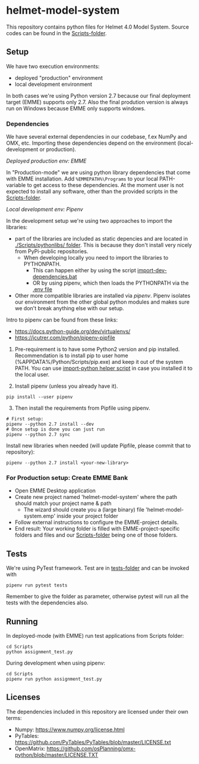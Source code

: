 # helmet-model-system

This repository contains python files for Helmet 4.0 Model System. Source codes can be found in the [Scripts-folder](Scripts).

## Setup

We have two execution environments:
- deployed "production" environment
- local development environment

In both cases we're using Python version 2.7 because our final deployment target (EMME) supports only 2.7.
Also the final prodution version is always run on Windows because EMME only supports windows.

### Dependencies

We have several external dependencies in our codebase, f.ex NumPy and OMX, etc. Importing these dependencies depend 
on the environment (local-development or production). 


*Deployed production env: EMME*

In "Production-mode" we are using python library dependencies that come with EMME installation.
Add ```%EMMEPATH%\Programs``` to your local PATH-variable to get access to these dependencies.
At the moment user is not expected to install any software, other than the provided scripts in the [Scripts-folder](Scripts).


*Local development env: Pipenv*

In the development setup we're using two approaches to import the libraries:

- part of the libraries are included as static depencies and are located in [./Scripts/pythonlibs/ folder](./Scripts/pythonlibs/). This is because they don't install very nicely from PyPi-public repositories.
  - When developing locally you need to import the libraries to PYTHONPATH. 
    - This can happen either by using the script [import-dev-dependencies.bat](./Scripts/import-dev-dependencies.bat)
	- OR by using pipenv, which then loads the PYTHONPATH via the [.env file](./Scripts/.env)
- Other more compatible libraries are installed via *pipenv*. Pipenv isolates our environment from the other global python modules and makes sure we don't break anything else with our setup.   

Intro to pipenv can be found from these links:
- https://docs.python-guide.org/dev/virtualenvs/
- https://jcutrer.com/python/pipenv-pipfile

1) Pre-requirement is to have some Python2 version and pip installed. Recommendation is to install
pip to user home (%APPDATA%/Python/Scripts/pip.exe) and keep it out of the system PATH.
You can use [import-python helper script](Scripts/import-python.bat) in case you installed it to the local user.

2) Install pipenv (unless you already have it).   

```   
pip install --user pipenv
```

3) Then install the requirements from Pipfile using pipenv.  

```   
# First setup:
pipenv --python 2.7 install --dev 
# Once setup is done you can just run
pipenv --python 2.7 sync
```

Install new libraries when needed (will update Pipfile, please commit that to repository):

```   
pipenv --python 2.7 install <your-new-library>
```


### For Production setup: Create EMME Bank

- Open EMME Desktop application
- Create new project named 'helmet-model-system' where the path should match your project name & path
  - The wizard should create you a (large binary) file 'helmet-model-system.emp' inside your project folder
- Follow external instructions to configure the EMME-project details.
- End result: Your working folder is filled with EMME-project-specific folders and files and
our [Scripts-folder](Scripts) being one of those folders.


## Tests

We're using PyTest framework. Test are in [tests-folder](Scripts/tests) and can be invoked with

```   
pipenv run pytest tests
```

Remember to give the folder as parameter, otherwise pytest will run all the tests with the dependencies also.

## Running

In deployed-mode (with EMME) run test applications from Scripts folder:

```   
cd Scripts
python assignment_test.py
```   

During development when using pipenv:

```   
cd Scripts
pipenv run python assignment_test.py
```   

## Licenses

The dependencies included in this repository are licensed under their own terms:

- Numpy: https://www.numpy.org/license.html
- PyTables: https://github.com/PyTables/PyTables/blob/master/LICENSE.txt
- OpenMatrix: https://github.com/osPlanning/omx-python/blob/master/LICENSE.TXT
